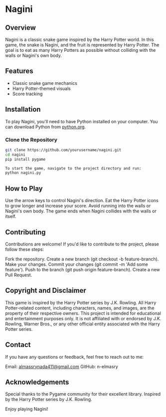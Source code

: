 # Nagini

## Overview

Nagini is a classic snake game inspired by the Harry Potter world. In this game, the snake is Nagini, and the fruit is represented by Harry Potter. The goal is to eat as many Harry Potters as possible without colliding with the walls or Nagini's own body.

## Features

- Classic snake game mechanics
- Harry Potter-themed visuals
- Score tracking

## Installation

To play Nagini, you'll need to have Python installed on your computer. You can download Python from [python.org](https://www.python.org/).

### Clone the Repository

```bash
git clone https://github.com/yourusername/nagini.git
cd nagini
pip install pygame

To start the game, navigate to the project directory and run:
python nagini.py

```

## How to Play

Use the arrow keys to control Nagini's direction.
Eat the Harry Potter icons to grow longer and increase your score.
Avoid running into the walls or Nagini's own body.
The game ends when Nagini collides with the walls or itself.

## Contributing

Contributions are welcome! If you'd like to contribute to the project, please follow these steps:

Fork the repository.
Create a new branch (git checkout -b feature-branch).
Make your changes.
Commit your changes (git commit -m 'Add some feature').
Push to the branch (git push origin feature-branch).
Create a new Pull Request.

## Copyright and Disclaimer

This game is inspired by the Harry Potter series by J.K. Rowling. All Harry Potter-related content, including characters, names, and images, are the property of their respective owners. This project is intended for educational and entertainment purposes only. It is not affiliated with or endorsed by J.K. Rowling, Warner Bros., or any other official entity associated with the Harry Potter series.

## Contact

If you have any questions or feedback, feel free to reach out to me:

Email: almassrynada411@gmail.com
GitHub: n-elmasry

## Acknowledgements

Special thanks to the Pygame community for their excellent library.
Inspired by the Harry Potter series by J.K. Rowling.

Enjoy playing Nagini!
